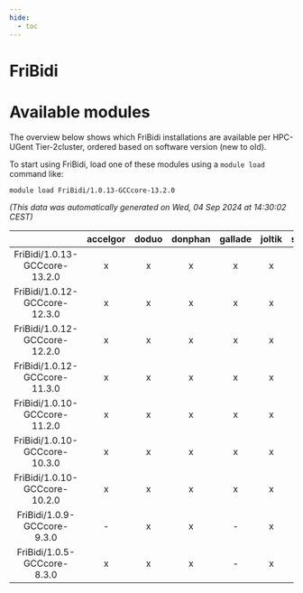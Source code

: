 ```yaml
---
hide:
  - toc
---
```


FriBidi
=======

# Available modules


The overview below shows which FriBidi installations are available per HPC-UGent Tier-2cluster, ordered based on software version (new to old).

To start using FriBidi, load one of these modules using a `module load` command like:

```shell
module load FriBidi/1.0.13-GCCcore-13.2.0
```

*(This data was automatically generated on Wed, 04 Sep 2024 at 14:30:02 CEST)*  

| |accelgor|doduo|donphan|gallade|joltik|shinx|skitty|
| :---: | :---: | :---: | :---: | :---: | :---: | :---: | :---: |
|FriBidi/1.0.13-GCCcore-13.2.0|x|x|x|x|x|x|x|
|FriBidi/1.0.12-GCCcore-12.3.0|x|x|x|x|x|x|x|
|FriBidi/1.0.12-GCCcore-12.2.0|x|x|x|x|x|-|x|
|FriBidi/1.0.12-GCCcore-11.3.0|x|x|x|x|x|x|x|
|FriBidi/1.0.10-GCCcore-11.2.0|x|x|x|x|x|-|x|
|FriBidi/1.0.10-GCCcore-10.3.0|x|x|x|x|x|-|x|
|FriBidi/1.0.10-GCCcore-10.2.0|x|x|x|x|x|-|x|
|FriBidi/1.0.9-GCCcore-9.3.0|-|x|x|-|x|-|x|
|FriBidi/1.0.5-GCCcore-8.3.0|x|x|x|-|x|-|x|
